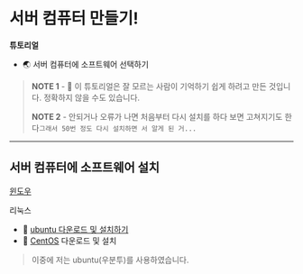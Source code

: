 # 서버 컴퓨터 만들기!


**튜토리얼**

- 🌏 서버 컴퓨터에 소프트웨어 선택하기

> **NOTE 1** - 👋 이 튜토리얼은 잘 모르는 사람이 기억하기 쉽게 하려고 만든 것입니다. 정확하지 않을 수도 있습니다.
>
> **NOTE 2** - 안되거나 오류가 나면 처음부터 다시 설치를 하다 보면 고쳐지기도 한다`그래서 50번 정도 다시 설치하면 서 알게 된 거...`

----


## 서버 컴퓨터에 소프트웨어 설치

[윈도우](https://www.microsoft.com/ko-kr/software-download)

리눅스
- 🚀 [ubuntu 다운로드 및 설치하기](https://github.com/TWOJOB/server/blob/main/ubuntu.md)
- 🚀 [CentOS](https://www.centos.org/) 다운로드 및 설치


> 이중에 저는 ubuntu(우분투)를 사용하였습니다.
